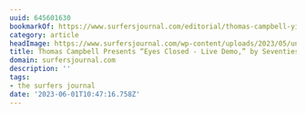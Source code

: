 ```yaml
---
uuid: 645601630
bookmarkOf: https://www.surfersjournal.com/editorial/thomas-campbell-yi-wo-outtakes/
category: article
headImage: https://www.surfersjournal.com/wp-content/uploads/2023/05/untitled-463-1024x683.jpg
title: Thomas Campbell Presents “Eyes Closed - Live Demo,” by Seventies Tuberide
domain: surfersjournal.com
description: ''
tags:
- the surfers journal
date: '2023-06-01T10:47:16.758Z'
---
```



